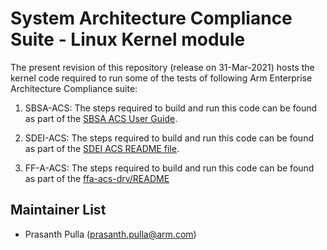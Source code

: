 
# System Architecture Compliance Suite - Linux Kernel module

The present revision of this repository (release on 31-Mar-2021) hosts the kernel code required to run some of the tests of following Arm Enterprise Architecture Compliance suite:

1. SBSA-ACS:
		The steps required to build and run this code can be found as part of the [SBSA ACS User Guide](https://github.com/ARM-software/sbsa-acs/blob/master/docs/Arm_SBSA_Architecture_Compliance_User_Guide.pdf).

2. SDEI-ACS:
		The steps required to build and run this code can be found as part of the [SDEI ACS README file](https://github.com/ARM-software/arm-enterprise-acs/tree/master/sdei#readme).

3. FF-A-ACS:
		The steps required to build and run this code can be found as part of the [ffa-acs-drv/README](./ffa-acs-drv/README.md)


## Maintainer List
- Prasanth Pulla (prasanth.pulla@arm.com)
